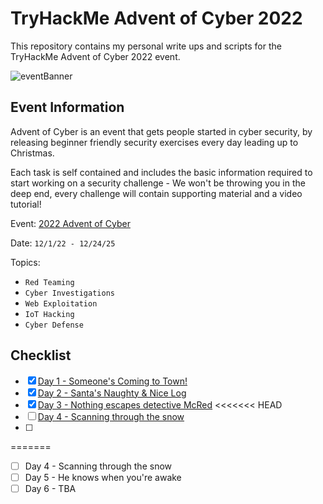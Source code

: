 # TryHackMe Advent of Cyber 2022
This repository contains my personal write ups and scripts for the TryHackMe Advent of Cyber 2022 event.

![eventBanner](https://user-images.githubusercontent.com/65686765/205474766-107b3859-3f30-4e88-83f5-eea9bd594004.png)
## Event Information
Advent of Cyber is an event that gets people started in cyber security, by releasing beginner friendly security exercises every day leading up to Christmas.

Each task is self contained and includes the basic information required to start working on a security challenge - We won't be throwing you in the deep end, every challenge will contain supporting material and a video tutorial!

Event: [2022 Advent of Cyber](https://tryhackme.com/christmas)

Date: ```12/1/22 - 12/24/25```

Topics:
- `Red Teaming`
- `Cyber Investigations`
- `Web Exploitation`
- `IoT Hacking`
- `Cyber Defense`

## Checklist
- [X] [Day 1 - Someone's Coming to Town!](https://github.com/fyceu/THM-aoc2022/tree/main/Day%201%20-%20Someone's%20Coming%20to%20Town!)
- [x] [Day 2 - Santa's Naughty & Nice Log](https://github.com/fyceu/THM-aoc2022/tree/main/Day%202%20-%20Santa's%20Naughty%20%26%20Nice%20Log)
- [x] [Day 3 - Nothing escapes detective McRed](https://github.com/fyceu/THM-aoc2022/tree/main/Day%203%20-%20Nothing%20escapes%20detective%20McRed)
<<<<<<< HEAD
- [ ] [Day 4 - Scanning through the snow](https://github.com/fyceu/THM-aoc2022/tree/main/Day%204%20-%20Scanning%20through%20the%20snow)
- [ ] 
=======
- [ ] Day 4 - Scanning through the snow
- [ ] Day 5 - He knows when you're awake
- [ ] Day 6 - TBA